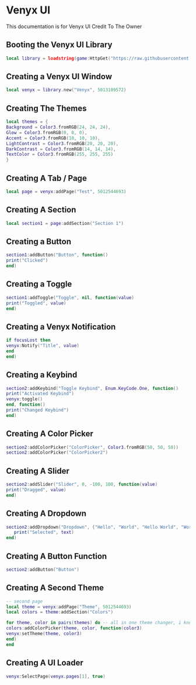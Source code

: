 # Venyx UI
This documentation is for Venyx UI Credit To The Owner

## Booting the Venyx UI Library
```lua
local library = loadstring(game:HttpGet("https://raw.githubusercontent.com/zxciaz/VenyxUI/main/Reuploaded"))()
```




## Creating a Venyx UI Window
```lua
local venyx = library.new("Venyx", 5013109572)
```

## Creating The Themes
```lua
local themes = {
Background = Color3.fromRGB(24, 24, 24),
Glow = Color3.fromRGB(0, 0, 0),
Accent = Color3.fromRGB(10, 10, 10),
LightContrast = Color3.fromRGB(20, 20, 20),
DarkContrast = Color3.fromRGB(14, 14, 14),  
TextColor = Color3.fromRGB(255, 255, 255)
}
```

## Creating A Tab / Page
```lua
local page = venyx:addPage("Test", 5012544693)
```

## Creating A Section
```lua
local section1 = page:addSection("Section 1")
```

## Creating a Button
```lua
section1:addButton("Button", function()
print("Clicked")
end)
```

## Creating a Toggle
```lua
section1:addToggle("Toggle", nil, function(value)
print("Toggled", value)
end)
```

## Creating a Venyx Notification
```lua
if focusLost then
venyx:Notify("Title", value)
end
end)
```

## Creating a Keybind
```lua
section2:addKeybind("Toggle Keybind", Enum.KeyCode.One, function()
print("Activated Keybind")
venyx:toggle()
end, function()
print("Changed Keybind")
end)
```

## Creating A Color Picker
```lua
section2:addColorPicker("ColorPicker", Color3.fromRGB(50, 50, 50))
section2:addColorPicker("ColorPicker2")
```

## Creating A Slider
```lua
section2:addSlider("Slider", 0, -100, 100, function(value)
print("Dragged", value)
end)
```

## Creating A Dropdown
```lua
section2:addDropdown("Dropdown", {"Hello", "World", "Hello World", "Word", 1, 2, 3}, function(text)
   print("Selected", text)
end)
```

## Creating A Button Function
```lua
section2:addButton("Button")
```

## Creating A Second Theme
```lua
-- second page
local theme = venyx:addPage("Theme", 5012544693)
local colors = theme:addSection("Colors")

for theme, color in pairs(themes) do -- all in one theme changer, i know, im cool
colors:addColorPicker(theme, color, function(color3)
venyx:setTheme(theme, color3)
end)
end
```

## Creating A UI Loader
```lua
venyx:SelectPage(venyx.pages[1], true)
```
